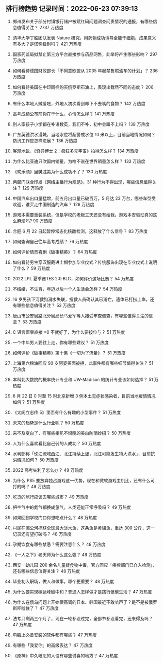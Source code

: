 
## 排行榜趋势 记录时间：2022-06-23 07:39:13
  
  1. 郑州发布关于部分村镇银行储户被赋红码问题调查问责情况的通报，有哪些信息值得关注？ 2737 万热度
    
  2. 清华大学丁胜团队发表 Nature 研究，用药物成功诱导全能干细胞，成果意义有多大？是诺奖级别吗？ 421 万热度
    
  3. 国家药监局拟禁止第三方平台直接参与药品网售，此举将产生哪些影响？ 297 万热度
    
  4. 如何看待德国财政部长「不同意欧盟从 2035 年起禁售燃油车的计划」？ 236 万热度
    
  5. 如何看待美国在中印同样购买俄罗斯石油上，表现出截然不同的态度？ 206 万热度
    
  6. 有什么本地人贼爱吃，外地人初次看到却下不去嘴的食物？ 142 万热度
    
  7. 高考成绩公布前你在干什么，心情怎么样？ 141 万热度
    
  8. 别人家孩子小学都在补语数英，我们不补，初中会跟不上吗？ 139 万热度
    
  9. 广东英德洪水浸城，当地水位将超警戒水位 10 米以上，目前当地情况如何？防汛工作应怎样进展？ 136 万热度
    
  10. 客观地说，《奇异博士 2：疯狂多元宇宙》拍得怎么样？ 134 万热度
    
  11. 为什么比亚迪只吹国内销量，为啥不说在世界销量怎么样？ 133 万热度
    
  12. 《欢乐颂》里樊胜美为什么成功不了？ 130 万热度
    
  13. 两部门联合印发《网络主播行为规范》，31 种行为不得出现，哪些信息值得关注？ 129 万热度
    
  14. 中国汽车出口量猛增，前五月出口量已破百万，5 月达 23 万台，哪些车型受欢迎，谁买走中国制造的汽车？ 128 万热度
    
  15. 游戏本需要重装系统，但是学校的老板三天还没有给我，游戏本安驱动真的这么麻烦吗? 90 万热度
    
  16. 合肥 6 月 22 日起暂停常态化核酸检测，这释放了什么信号？ 83 万热度
    
  17. 如何查询自己往年高考成绩？ 76 万热度
    
  18. 如何评价情景喜剧《破事精英》？ 64 万热度
    
  19. 如何看待男生穿汉服戴进士帽参加毕业仪式？传统服饰出现在毕业仪式上说明了什么？ 59 万热度
    
  20. 2022 LPL 夏季赛TES 2:0 BLG，如何评价这场比赛？ 54 万热度
    
  21. 不结婚，不生育，年迈以后一个人生活会怎样？ 54 万热度
    
  22. 16 岁男孩下河救狗溺水失联，搜救人员确认其已溺亡，遗体已打捞上岸，还有哪些信息值得关注？ 53 万热度
    
  23. 唐山市公安局路北分局局长马爱军等人接受审查调查，有哪些值得关注的信息？ 53 万热度
    
  24. C 语言置零直接 =0 不就好了，为什么要按位与？ 51 万热度
    
  25. 一个中年男人要往上走，你有哪些建议？ 51 万热度
    
  26. 如何评价《破事精英》第十集《一切为了流量》？ 51 万热度
    
  27. 上海第六粮油回应 90 岁阿婆买面被拒，此事件都有哪些细节值得关注？ 51 万热度
    
  28. 本科北大数院的概率统计专业和 UW-Madison 的统计专业该如何选择？ 51 万热度
    
  29. 6 月 22 日 0 时至 15 时北京新增 3 例本土无症状感染者，目前当地疫情情况如何？ 51 万热度
    
  30. 《太阁立志传 5》里面有什么有趣的小型事件？ 51 万热度
    
  31. 未来的趋势是什么行业呢？ 50 万热度
    
  32. 来不及变白了，有哪些相见不恨晚的美白防晒妙招？ 50 万热度
    
  33. 人为什么喜欢看比自己弱的人成功？ 50 万热度
    
  34. 水利部称「珠江流域西江、北江持续上涨，北江可能发生特大洪水」，目前抗洪情况如何？ 50 万热度
    
  35. 2022 高考失利了怎么办？ 49 万热度
    
  36. 为什么 PS5 要放弃独占游戏这一优势，现在和微软游戏主机比，还有什么可打的吗？ 49 万热度
    
  37. 吃货的旅行应该去哪些城市？ 49 万热度
    
  38. 把空气中的氮气都换成氢气，人类还能正常呼吸吗？ 49 万热度
    
  39. 如果回到学校门口你想吃点什么？ 48 万热度
    
  40. 村民在湄公河捕获全球最大淡水鱼，这条鱼是黄貂鱼，重达 300 公斤，这一记录还有望打破吗？ 48 万热度
    
  41. 孕期饮食有哪些禁忌？需要注意什么？ 48 万热度
    
  42. 《一人之下》老天师为什么这么强？ 48 万热度
    
  43. 西安一幼儿园 200 余名儿童疑食物中毒，官方回应「疾控部门已介入检测」，还有哪些信息值得关注？ 48 万热度
    
  44. 毕业初入职场，做人和做事，哪个更重要？ 48 万热度
    
  45. 为什么要实现碳达峰碳中和？普通人怎样做才是践行低碳生活？ 47 万热度
    
  46. 为什么在俄乌问题上开始很高调的日本、韩国最近不敢吭声了？是不是被俄罗斯吓唬住了？ 47 万热度
    
  47. 法考只剩两三个月了，现在一轮都没过完，全部书都没看完，还来得及吗？ 47 万热度
    
  48. 电脑上必备安装的软件都有哪些？ 47 万热度
    
  49. 有哪些「我爱你」的高级表达？ 47 万热度
    
  50. 《原神》中久岐忍的人设有哪些讨喜的地方？ 47 万热度
    